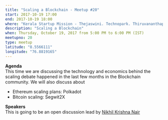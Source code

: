 ```yaml
---
title: "Scaling a Blockchain - Meetup #20"
start: 2017-10-19 17:00
end: 2017-10-19 18:00
where: "Kerala Startup Mission - Thejaswini. Technopark. Thiruvananthapuram."
description: "Scaling a Blockchain"
when: Thursday, October 19, 2017 from 5:00 PM to 6:00 PM (IST)
meetupno: 20
type: meetup
latitude: "8.5566111"
longitude: "76.8819165"
---
```


**Agenda**   
This time we are discussing the technology and economics behind the scaling debate happened in the last few months in the Blockchain community. We will also discuss about

- Ethereum scaling plans: Polkadot
- Bitcoin scaling: Segwit2X

**Speakers**  
This is going to be an open discussion lead by [Nikhil Krishna Nair](https://www.linkedin.com/in/nikhilkrishna)
